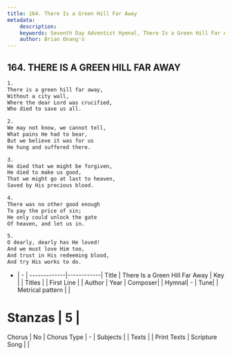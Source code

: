 ```yaml
---
title: 164. There Is a Green Hill Far Away
metadata:
    description: 
    keywords: Seventh Day Adventist Hymnal, There Is a Green Hill Far Away, , 
    author: Brian Onang'o
---
```



## 164. THERE IS A GREEN HILL FAR AWAY

```txt
1.
There is a green hill far away,
Without a city wall,
Where the dear Lord was crucified,
Who died to save us all.

2.
We may not know, we cannot tell,
What pains He had to bear,
But we believe it was for us
He hung and suffered there.

3.
He died that we might be forgiven,
He died to make us good,
That we might go at last to heaven,
Saved by His precious blood.

4.
There was no other good enough
To pay the price of sin;
He only could unlock the gate
Of heaven, and let us in.

5.
O dearly, dearly has He loved!
And we must love Him too,
And trust in His redeeming blood,
And try His works to do.
```

- |   -  |
-------------|------------|
Title | There Is a Green Hill Far Away |
Key |  |
Titles |  |
First Line |  |
Author | 
Year | 
Composer|  |
Hymnal|  - |
Tune|  |
Metrical pattern | |
# Stanzas | 5 |
Chorus | No |
Chorus Type | - |
Subjects |  |
Texts |  |
Print Texts | 
Scripture Song |  |
  

